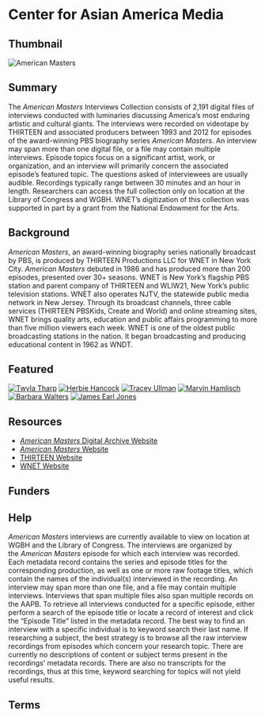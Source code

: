 # Center for Asian America Media 

## Thumbnail

![American Masters](https://s3.amazonaws.com/americanarchive.org/special-collections/American_Masters_logo.jpg "American Masters Interviews")

## Summary

The *American Masters* Interviews Collection consists of 2,191 digital files of interviews conducted with luminaries discussing America’s most enduring artistic and cultural giants. The interviews were recorded on videotape by THIRTEEN and associated producers between 1993 and 2012 for episodes of the award-winning PBS biography series *American Masters*. An interview may span more than one digital file, or a file may contain multiple interviews. Episode topics focus on a significant artist, work, or organization, and an interview will primarily concern the associated episode’s featured topic. The questions asked of interviewees are usually audible. Recordings typically range between 30 minutes and an hour in length. Researchers can access the full collection only on location at the Library of Congress and WGBH. WNET’s digitization of this collection was supported in part by a grant from the National Endowment for the Arts.


## Background

*American Masters*, an award-winning biography series nationally broadcast by PBS, is produced by THIRTEEN Productions LLC for WNET in New York City. *American Masters* debuted in 1986 and has produced more than 200 episodes, presented over 30+ seasons. WNET is New York’s flagship PBS station and parent company of THIRTEEN and WLIW21, New York’s public television stations. WNET also operates NJTV, the statewide public media network in New Jersey. Through its broadcast channels, three cable services (THIRTEEN PBSKids, Create and World) and online streaming sites, WNET brings quality arts, education and public affairs programming to more than five million viewers each week. WNET is one of the oldest public broadcasting stations in the nation. It began broadcasting and producing educational content in 1962 as WNDT. 


## Featured

[![Twyla Tharp](https://s3.amazonaws.com/americanarchive.org/special-collections/cpb-aacip_504-zc7rn3121g.jpg)](/catalog/cpb-aacip_504-zc7rn3121g)
[![Herbie Hancock](https://s3.amazonaws.com/americanarchive.org/special-collections/cpb-aacip_504-v11vd6pw3q.jpg)](/catalog/cpb-aacip_504-v11vd6pw3q)
[![Tracey Ullman](https://s3.amazonaws.com/americanarchive.org/special-collections/cpb-aacip_504-9w08w38n51.jpg)](/catalog/cpb-aacip_504-9w08w38n51)
[![Marvin Hamlisch](https://s3.amazonaws.com/americanarchive.org/special-collections/cpb-aacip-504-4x54fln256.jpg)](/catalog/cpb-aacip_504-4x54f1n256)
[![Barbara Walters](https://s3.amazonaws.com/americanarchive.org/special-collections/cpb-aacip-504-td9n29pz6t.jpg)](/catalog/cpb-aacip_504-td9n29pz6t)
[![James Earl Jones](https://s3.amazonaws.com/americanarchive.org/special-collections/cpb-aacip_504-w08w951d4p.jpg)](/catalog/cpb-aacip_504-w08w951d4p)

## Resources

- [*American Masters* Digital Archive Website](http://www.pbs.org/wnet/americanmasters/digital-archive/)
- [*American Masters* Website](http://www.pbs.org/wnet/americanmasters/)
- [THIRTEEN Website](http://www.thirteen.org/)
- [WNET Website](http://www.wnet.org/)

## Funders

## Help

*American Masters* interviews are currently available to view on location at WGBH and the Library of Congress. The interviews are organized by the *American Masters* episode for which each interview was recorded. Each metadata record contains the series and episode titles for the corresponding production, as well as one or more raw footage titles, which contain the names of the individual(s) interviewed in the recording. An interview may span more than one file, and a file may contain multiple interviews. Interviews that span multiple files also span multiple records on the AAPB. To retrieve all interviews conducted for a specific episode, either perform a search of the episode title or locate a record of interest and click the “Episode Title” listed in the metadata record. The best way to find an interview with a specific individual is to keyword search their last name. If researching a subject, the best strategy is to browse all the raw interview recordings from episodes which concern your research topic. There are currently no descriptions of content or subject terms present in the recordings’ metadata records. There are also no transcripts for the recordings, thus at this time, keyword searching for topics will not yield useful results.


## Terms
